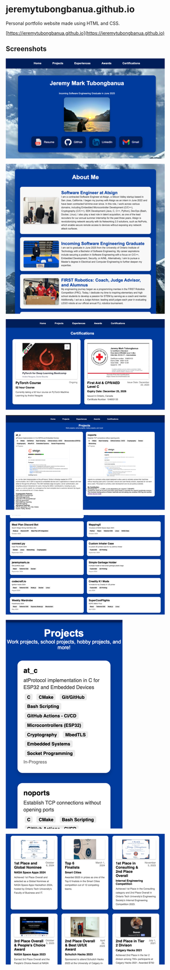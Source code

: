 # jeremytubongbanua.github.io

Personal portfolio website made using HTML and CSS.

[https://jeremytubongbanua.github.io](https://jeremytubongbanua.github.io)

## Screenshots

![](./readme-images/image%20copy%204.png)

![](./readme-images/image%20copy%205.png)

![](./readme-images/image%20copy%203.png)

![](./readme-images/image%20copy%206.png)

![](./readme-images/image%20copy%207.png)

![](./readme-images/image.png)

![](./readme-images/image%20copy%202.png)
